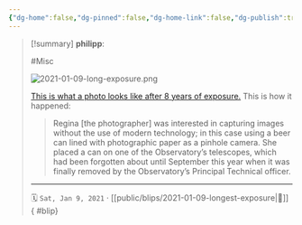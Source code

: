 ```yaml
---
{"dg-home":false,"dg-pinned":false,"dg-home-link":false,"dg-publish":true,"type":"blip","created-date":"2021-01-09T00:00:00","disabled rules":["yaml-title","yaml-title-alias","file-name-heading"],"title":"philipp @ 2021-01-09","dg-permalink":"2021/01/09/longest-exposure/","updated-date":"2025-04-30T22:27:37","dg-path":"blips/2021-01-09-longest-exposure.md","permalink":"/2021/01/09/longest-exposure/","dgPassFrontmatter":true,"created":"2021-01-09T00:00:00","updated":"2025-04-30T22:27:37"}
---
```


> [!summary] **philipp**:
>
> #Misc
>
> ![2021-01-09-long-exposure.png](/img/user/attachments/2021-01-09-long-exposure.png)
>
> [This is what a photo looks like after 8 years of exposure.](https://www.herts.ac.uk/about-us/media-centre/news/2020/longest-known-exposure-photograph-ever-captured-using-a-beer-can)
> This is how it happened:
>
> > Regina [the photographer] was interested in capturing images without the use of modern technology; in this case using a beer can lined with photographic paper as a pinhole camera. She placed a can on one of the Observatory’s telescopes, which had been forgotten about until September this year when it was finally removed by the Observatory’s Principal Technical officer.
> - - -
>
> 🗓️ `Sat, Jan 9, 2021` · [[public/blips/2021-01-09-longest-exposure\|🔗]]
{ #blip}

